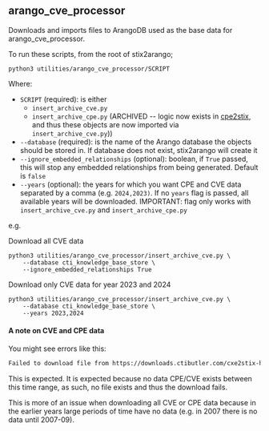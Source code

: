 ## arango_cve_processor

Downloads and imports files to ArangoDB used as the base data for arango_cve_processor.

To run these scripts, from the root of stix2arango;

```shell
python3 utilities/arango_cve_processor/SCRIPT
```

Where:

* `SCRIPT` (required): is either
	* `insert_archive_cve.py`
	* `insert_archive_cpe.py` (ARCHIVED -- logic now exists in [cpe2stix](https://github.com/muchdogesec/cpe2stix), and thus these objects are now imported via `insert_archive_cve.py`))
* `--database` (required): is the name of the Arango database the objects should be stored in. If database does not exist, stix2arango will create it
* `--ignore_embedded_relationships` (optional): boolean, if `True` passed, this will stop any embedded relationships from being generated. Default is `false`
* `--years` (optional): the years for which you want CPE and CVE data separated by a comma (e.g. `2024,2023)`. If no `years` flag is passed, all available years will be downloaded. IMPORTANT: flag only works with `insert_archive_cve.py` and `insert_archive_cpe.py`

e.g.

Download all CVE data

```shell
python3 utilities/arango_cve_processor/insert_archive_cve.py \
	--database cti_knowledge_base_store \
	--ignore_embedded_relationships True
```

Download only CVE data for year 2023 and 2024

```shell
python3 utilities/arango_cve_processor/insert_archive_cve.py \
	--database cti_knowledge_base_store \
	--years 2023,2024
```

#### A note on CVE and CPE data

You might see errors like this:

```txt
Failed to download file from https://downloads.ctibutler.com/cxe2stix-helper-github-action-output/cpe%2F2007-09%2Fcpe-bundle-2007_09_30-00_00_00-2007_09_30-23_59_59.json with status code 404
```

This is expected. It is expected because no data CPE/CVE exists between this time range, as such, no file exists and thus the download fails.

This is more of an issue when downloading all CVE or CPE data because in the earlier years large periods of time have no data (e.g. in 2007 there is no data until 2007-09).